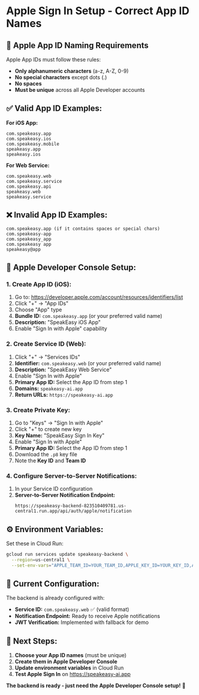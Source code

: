 # Apple Sign In Setup - Correct App ID Names

## 🍎 Apple App ID Naming Requirements

Apple App IDs must follow these rules:
- **Only alphanumeric characters** (a-z, A-Z, 0-9)
- **No special characters** except dots (.)
- **No spaces**
- **Must be unique** across all Apple Developer accounts

## ✅ Valid App ID Examples:

**For iOS App:**
```
com.speakeasy.app
com.speakeasy.ios
com.speakeasy.mobile
speakeasy.app
speakeasy.ios
```

**For Web Service:**
```
com.speakeasy.web
com.speakeasy.service
com.speakeasy.api
speakeasy.web
speakeasy.service
```

## ❌ Invalid App ID Examples:
```
com.speakeasy.app (if it contains spaces or special chars)
com.speakeasy-app
com.speakeasy_app
com.speakeasy app
speakeasy@app
```

## 🔧 Apple Developer Console Setup:

### 1. Create App ID (iOS):
1. Go to: https://developer.apple.com/account/resources/identifiers/list
2. Click "+" → "App IDs"
3. Choose "App" type
4. **Bundle ID:** `com.speakeasy.app` (or your preferred valid name)
5. **Description:** "SpeakEasy iOS App"
6. Enable "Sign In with Apple" capability

### 2. Create Service ID (Web):
1. Click "+" → "Services IDs"
2. **Identifier:** `com.speakeasy.web` (or your preferred valid name)
3. **Description:** "SpeakEasy Web Service"
4. Enable "Sign In with Apple"
5. **Primary App ID:** Select the App ID from step 1
6. **Domains:** `speakeasy-ai.app`
7. **Return URLs:** `https://speakeasy-ai.app`

### 3. Create Private Key:
1. Go to "Keys" → "Sign In with Apple"
2. Click "+" to create new key
3. **Key Name:** "SpeakEasy Sign In Key"
4. Enable "Sign In with Apple"
5. **Primary App ID:** Select the App ID from step 1
6. Download the `.p8` key file
7. Note the **Key ID** and **Team ID**

### 4. Configure Server-to-Server Notifications:
1. In your Service ID configuration
2. **Server-to-Server Notification Endpoint:** 
   ```
   https://speakeasy-backend-823510409781.us-central1.run.app/api/auth/apple/notification
   ```

## ⚙️ Environment Variables:

Set these in Cloud Run:
```bash
gcloud run services update speakeasy-backend \
  --region=us-central1 \
  --set-env-vars="APPLE_TEAM_ID=YOUR_TEAM_ID,APPLE_KEY_ID=YOUR_KEY_ID,APPLE_CLIENT_ID=com.speakeasy.web,APPLE_PRIVATE_KEY=YOUR_PRIVATE_KEY"
```

## 🎯 Current Configuration:

The backend is already configured with:
- **Service ID:** `com.speakeasy.web` ✅ (valid format)
- **Notification Endpoint:** Ready to receive Apple notifications
- **JWT Verification:** Implemented with fallback for demo

## 📝 Next Steps:

1. **Choose your App ID names** (must be unique)
2. **Create them in Apple Developer Console**
3. **Update environment variables** in Cloud Run
4. **Test Apple Sign In** on https://speakeasy-ai.app

**The backend is ready - just need the Apple Developer Console setup!** 🚀
